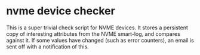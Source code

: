 nvme device checker
===================

This is a super trivial check script for NVME devices. It stores a
persistent copy of interesting attributes from the NVME smart-log, and
compares against it. If some values have changed (such as error
counters), an email is sent off with a notification of this.
